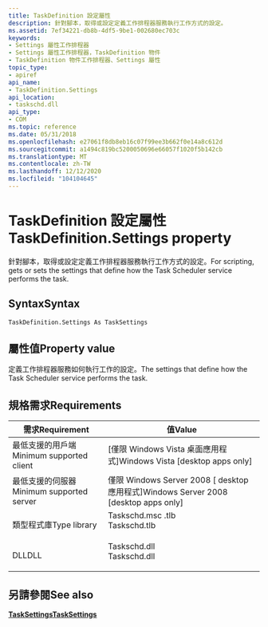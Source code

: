 ```yaml
---
title: TaskDefinition 設定屬性
description: 針對腳本，取得或設定定義工作排程器服務執行工作方式的設定。
ms.assetid: 7ef34221-db8b-4df5-9be1-002680ec703c
keywords:
- Settings 屬性工作排程器
- Settings 屬性工作排程器，TaskDefinition 物件
- TaskDefinition 物件工作排程器、Settings 屬性
topic_type:
- apiref
api_name:
- TaskDefinition.Settings
api_location:
- taskschd.dll
api_type:
- COM
ms.topic: reference
ms.date: 05/31/2018
ms.openlocfilehash: e27061f8db8eb16c07f99ee3b662f0e14a8c612d
ms.sourcegitcommit: a1494c819bc5200050696e66057f1020f5b142cb
ms.translationtype: MT
ms.contentlocale: zh-TW
ms.lasthandoff: 12/12/2020
ms.locfileid: "104104645"
---
```

# <a name="taskdefinitionsettings-property"></a><span data-ttu-id="9fcd4-106">TaskDefinition 設定屬性</span><span class="sxs-lookup"><span data-stu-id="9fcd4-106">TaskDefinition.Settings property</span></span>

<span data-ttu-id="9fcd4-107">針對腳本，取得或設定定義工作排程器服務執行工作方式的設定。</span><span class="sxs-lookup"><span data-stu-id="9fcd4-107">For scripting, gets or sets the settings that define how the Task Scheduler service performs the task.</span></span>

## <a name="syntax"></a><span data-ttu-id="9fcd4-108">Syntax</span><span class="sxs-lookup"><span data-stu-id="9fcd4-108">Syntax</span></span>


```VB
TaskDefinition.Settings As TaskSettings
```



## <a name="property-value"></a><span data-ttu-id="9fcd4-109">屬性值</span><span class="sxs-lookup"><span data-stu-id="9fcd4-109">Property value</span></span>

<span data-ttu-id="9fcd4-110">定義工作排程器服務如何執行工作的設定。</span><span class="sxs-lookup"><span data-stu-id="9fcd4-110">The settings that define how the Task Scheduler service performs the task.</span></span>

## <a name="requirements"></a><span data-ttu-id="9fcd4-111">規格需求</span><span class="sxs-lookup"><span data-stu-id="9fcd4-111">Requirements</span></span>



| <span data-ttu-id="9fcd4-112">需求</span><span class="sxs-lookup"><span data-stu-id="9fcd4-112">Requirement</span></span> | <span data-ttu-id="9fcd4-113">值</span><span class="sxs-lookup"><span data-stu-id="9fcd4-113">Value</span></span> |
|-------------------------------------|-----------------------------------------------------------------------------------------|
| <span data-ttu-id="9fcd4-114">最低支援的用戶端</span><span class="sxs-lookup"><span data-stu-id="9fcd4-114">Minimum supported client</span></span><br/> | <span data-ttu-id="9fcd4-115">\[僅限 Windows Vista 桌面應用程式\]</span><span class="sxs-lookup"><span data-stu-id="9fcd4-115">Windows Vista \[desktop apps only\]</span></span><br/>                                          |
| <span data-ttu-id="9fcd4-116">最低支援的伺服器</span><span class="sxs-lookup"><span data-stu-id="9fcd4-116">Minimum supported server</span></span><br/> | <span data-ttu-id="9fcd4-117">僅限 Windows Server 2008 \[ desktop 應用程式\]</span><span class="sxs-lookup"><span data-stu-id="9fcd4-117">Windows Server 2008 \[desktop apps only\]</span></span><br/>                                    |
| <span data-ttu-id="9fcd4-118">類型程式庫</span><span class="sxs-lookup"><span data-stu-id="9fcd4-118">Type library</span></span><br/>             | <dl> <span data-ttu-id="9fcd4-119"><dt>Taskschd.msc .tlb</dt></span><span class="sxs-lookup"><span data-stu-id="9fcd4-119"><dt>Taskschd.tlb</dt></span></span> </dl> |
| <span data-ttu-id="9fcd4-120">DLL</span><span class="sxs-lookup"><span data-stu-id="9fcd4-120">DLL</span></span><br/>                      | <dl> <span data-ttu-id="9fcd4-121"><dt>Taskschd.dll</dt></span><span class="sxs-lookup"><span data-stu-id="9fcd4-121"><dt>Taskschd.dll</dt></span></span> </dl> |



## <a name="see-also"></a><span data-ttu-id="9fcd4-122">另請參閱</span><span class="sxs-lookup"><span data-stu-id="9fcd4-122">See also</span></span>

<dl> <dt>

[<span data-ttu-id="9fcd4-123">**TaskSettings**</span><span class="sxs-lookup"><span data-stu-id="9fcd4-123">**TaskSettings**</span></span>](tasksettings.md)
</dt> </dl>

 

 






